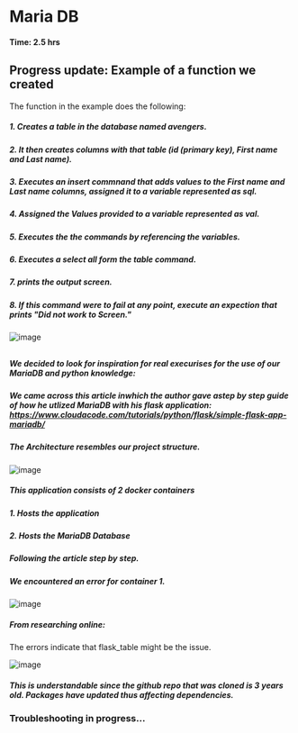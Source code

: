 # Maria DB
#### Time: 2.5 hrs

## Progress update: Example of a function we created

The function in the example does the following:

##### 1. Creates a table in the database named avengers.
##### 2. It then creates columns with that table (id (primary key), First name and Last name).
##### 3. Executes an insert commnand that adds values to the First name and Last name columns, assigned it to a variable represented as sql.
##### 4. Assigned the Values provided to a variable represented as val.
##### 5. Executes the the commands by referencing the variables.
##### 6. Executes a select all form the table command.
##### 7. prints the output screen.
##### 8. If this command were to fail at any point, execute an expection that prints "Did not work to Screen."
![image](https://github.com/user-attachments/assets/6a08d9fb-93cb-4a4d-b527-3e5023780e9f)


## 

##### We decided to look for inspiration for real execurises for the use of our MariaDB and python knowledge:

##### We came across this article inwhich the author gave  astep by step guide of how he utlized MariaDB with his flask application: https://www.cloudacode.com/tutorials/python/flask/simple-flask-app-mariadb/

##### The Architecture resembles our project structure.

 ![image](https://github.com/user-attachments/assets/643d04eb-221d-4acd-9356-bc710f4803e5)

##### This application consists of 2 docker containers 
##### 1. Hosts the application
##### 2. Hosts the MariaDB Database

##### Following the article step by step.

##### We encountered an error for container 1. 
![image](https://github.com/user-attachments/assets/64373206-13a3-449d-8727-9ba4a8af33f6)


##### From researching online: 

The errors indicate that flask_table might be the issue.

![image](https://github.com/user-attachments/assets/04167101-67bc-4155-842e-6d8226beac52)

##### This is understandable since the github repo that was cloned is 3 years old. Packages have updated thus affecting dependencies.

### Troubleshooting in progress...



